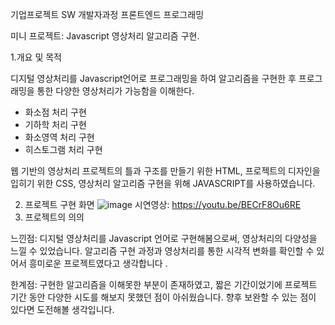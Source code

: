 기업프로젝트 SW 개발자과정 프론트엔드 프로그래밍

미니 프로젝트: Javascript 영상처리 알고리즘 구현.

1.개요 및 목적

디지털 영상처리를 Javascript언어로 프로그래밍을 하여 알고리즘을 구현한 후 프로그래밍을 통한 다양한 영상처리가 가능함을 이해한다.

- 화소점 처리 구현
- 기하학 처리 구현
- 화소영역 처리 구현
- 히스토그램 처리 구현

웹 기반의 영상처리 프로젝트의 틀과 구조를 만들기 위한 HTML,
프로젝트의 디자인을 입히기 위한 CSS,
영상처리 알고리즘 구현을 위해 JAVASCRIPT를 사용하였습니다.

2. 프로젝트 구현 화면
![image](https://user-images.githubusercontent.com/71168409/232693263-4e99a37c-a06d-435f-af82-7e0617559923.png)
시연영상: https://youtu.be/BECrF8Ou6RE
3. 프로젝트의 의의

느낀점: 디지털 영상처리를 Javascript 언어로 구현해봄으로써, 영상처리의 다양성을 느낄 수 있었습니다. 알고리즘 구현 과정과 영상처리를 통한 시각적 변화를 확인할 수 있어서 흥미로운 프로젝트였다고 생각합니다 .

한계점: 구현한 알고리즘을 이해못한 부분이 존재하였고, 짧은 기간이었기에 프로젝트 기간 동안 다양한 시도를 해보지 못했던 점이 아쉬웠습니다. 향후 보완할 수 있는 점이 있다면 도전해볼 생각입니다.

